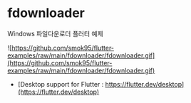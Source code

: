 # fdownloader

Windows 파일다운로더 플러터 예제 

![https://github.com/smok95/flutter-examples/raw/main/fdownloader/fdownloader.gif](https://github.com/smok95/flutter-examples/raw/main/fdownloader/fdownloader.gif)





- [Desktop support for Flutter : https://flutter.dev/desktop](https://flutter.dev/desktop)

